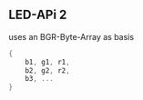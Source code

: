 LED-APi 2
---------

uses an BGR-Byte-Array as basis
```c
{
    b1, g1, r1, 
    b2, g2, r2, 
    b3, ...
}
```